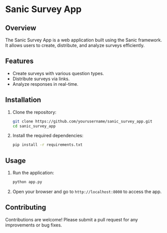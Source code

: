 # Sanic Survey App

## Overview
The Sanic Survey App is a web application built using the Sanic framework. It allows users to create, distribute, and analyze surveys efficiently.

## Features
- Create surveys with various question types.
- Distribute surveys via links.
- Analyze responses in real-time.

## Installation
1. Clone the repository:
   ```bash
   git clone https://github.com/yourusername/sanic_survey_app.git
   cd sanic_survey_app
   ```
2. Install the required dependencies:
   ```bash
   pip install -r requirements.txt
   ```

## Usage
1. Run the application:
   ```bash
   python app.py
   ```
2. Open your browser and go to `http://localhost:8000` to access the app.

## Contributing
Contributions are welcome! Please submit a pull request for any improvements or bug fixes.

